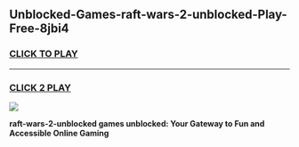 
## Unblocked-Games-raft-wars-2-unblocked-Play-Free-8jbi4
<h3>
<a href="https://premium76.site?title=raft-wars-2-unblocked&ref=10A">CLICK TO PLAY</a></h3>
<hr>

<h3>
<a href="https://premium76.site?title=raft-wars-2-unblocked&ref=10A">CLICK 2 PLAY</a>
  
</h3>

<a href="https://premium76.site?title=raft-wars-2-unblocked&ref=10A"><img src="https://clearcache.store/games.png"></a>


**raft-wars-2-unblocked games unblocked: Your Gateway to Fun and Accessible Online Gaming**
